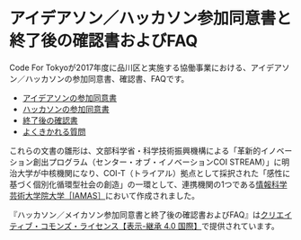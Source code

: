 # アイデアソン／ハッカソン参加同意書と終了後の確認書およびFAQ

Code For Tokyoが2017年度に品川区と実施する協働事業における、アイデアソン／ハッカソンの参加同意書、確認書、FAQです。

- [アイデアソンの参加同意書](agreement_ideathon.md)
- [ハッカソンの参加同意書](agreement_hackathon.md)
- [終了後の確認書](confirmation.md)
- [よくきかれる質問](FAQ.md)

これらの文書の雛形は、文部科学省・科学技術振興機構による「革新的イノベーション創出プログラム（センター・オブ・イノベーションCOI STREAM）」に明治大学が中核機関になり、COI-T（トライアル）拠点として採択された「感性に基づく個別化循環型社会の創造」の一環として、連携機関の1つである[情報科学芸術大学院大学［IAMAS］](http://www.iamas.ac.jp)において作成されました。

『ハッカソン／メイカソン参加同意書と終了後の確認書およびFAQ』は[クリエイティブ・コモンズ・ライセンス【表示-継承 4.0 国際】](http://creativecommons.org/licenses/by-sa/4.0/deed.ja)で提供されています。